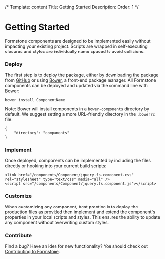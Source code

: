 /*
Template: content
Title: Getting Started
Description:
Order: 1
*/

# Getting Started

Formstone components are designed to be implemented easily without impacting your existing project. Scripts are wrapped in self-executing closures and styles are individually name spaced to avoid collisions.

### Deploy

The first step is to deploy the package, either by downloading the package from [GitHub](http://www.github.com/) or using [Bower](http://bower.io/), a front-end package manager. All Formstone components can be deployed and updated via the command line with Bower:

<pre class="example"><code>bower install ComponentName</code></pre>

Note: Bower will install components in a <code>bower-components</code> directory by default. We suggest setting a more URL-friendly directory in the <code>.bowerrc</code> file:

<pre class="example"><code>{
	"directory": "components"
}</code></pre>

### Implement

Once deployed, components can be implemented by including the files directly or hooking into your current build scripts:

<pre class="example"><code class="language-markup">&lt;link href="/components/Component/jquery.fs.component.css" rel="stylesheet" type="text/css" media="all" /&gt;
&lt;script src="/components/Component/jquery.fs.component.js"&gt;&lt;/script&gt;</code></pre>

### Customize

When customizing any component, best practice is to deploy the production files as provided then implement and extend the component's properties in your local scripts and styles. This ensures the ability to update any component without overwriting custom styles.

### Contribute

Find a bug? Have an idea for new functionality? You should check out [Contributing to Formstone](http://formstone.it/about/contributing).